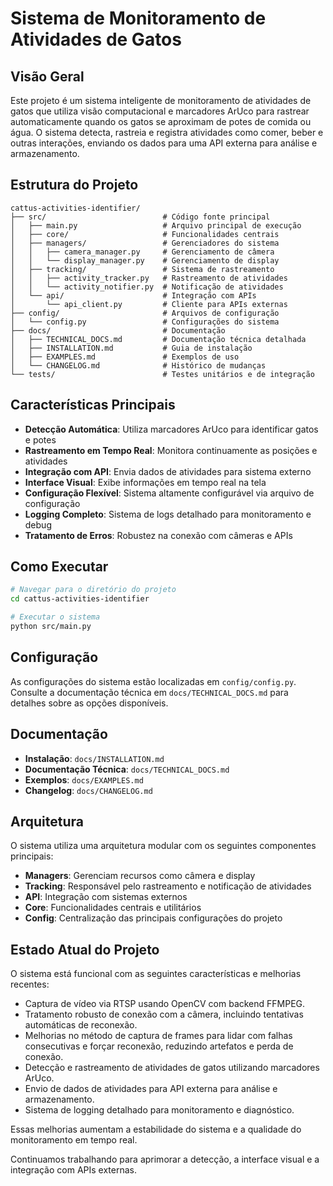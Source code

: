 # Sistema de Monitoramento de Atividades de Gatos

## Visão Geral

Este projeto é um sistema inteligente de monitoramento de atividades de gatos que utiliza visão computacional e marcadores ArUco para rastrear automaticamente quando os gatos se aproximam de potes de comida ou água. O sistema detecta, rastreia e registra atividades como comer, beber e outras interações, enviando os dados para uma API externa para análise e armazenamento.

## Estrutura do Projeto

```
cattus-activities-identifier/
├── src/                          # Código fonte principal
│   ├── main.py                   # Arquivo principal de execução
│   ├── core/                     # Funcionalidades centrais
│   ├── managers/                 # Gerenciadores do sistema
│   │   ├── camera_manager.py     # Gerenciamento de câmera
│   │   └── display_manager.py    # Gerenciamento de display
│   ├── tracking/                 # Sistema de rastreamento
│   │   ├── activity_tracker.py   # Rastreamento de atividades
│   │   └── activity_notifier.py  # Notificação de atividades
│   └── api/                      # Integração com APIs
│       └── api_client.py         # Cliente para APIs externas
├── config/                       # Arquivos de configuração
│   └── config.py                 # Configurações do sistema
├── docs/                         # Documentação
│   ├── TECHNICAL_DOCS.md         # Documentação técnica detalhada
│   ├── INSTALLATION.md           # Guia de instalação
│   ├── EXAMPLES.md               # Exemplos de uso
│   └── CHANGELOG.md              # Histórico de mudanças
└── tests/                        # Testes unitários e de integração
```

## Características Principais

- **Detecção Automática**: Utiliza marcadores ArUco para identificar gatos e potes
- **Rastreamento em Tempo Real**: Monitora continuamente as posições e atividades
- **Integração com API**: Envia dados de atividades para sistema externo
- **Interface Visual**: Exibe informações em tempo real na tela
- **Configuração Flexível**: Sistema altamente configurável via arquivo de configuração
- **Logging Completo**: Sistema de logs detalhado para monitoramento e debug
- **Tratamento de Erros**: Robustez na conexão com câmeras e APIs

## Como Executar

```bash
# Navegar para o diretório do projeto
cd cattus-activities-identifier

# Executar o sistema
python src/main.py
```

## Configuração

As configurações do sistema estão localizadas em `config/config.py`. Consulte a documentação técnica em `docs/TECHNICAL_DOCS.md` para detalhes sobre as opções disponíveis.

## Documentação

- **Instalação**: `docs/INSTALLATION.md`
- **Documentação Técnica**: `docs/TECHNICAL_DOCS.md`
- **Exemplos**: `docs/EXAMPLES.md`
- **Changelog**: `docs/CHANGELOG.md`

## Arquitetura

O sistema utiliza uma arquitetura modular com os seguintes componentes principais:

- **Managers**: Gerenciam recursos como câmera e display
- **Tracking**: Responsável pelo rastreamento e notificação de atividades
- **API**: Integração com sistemas externos
- **Core**: Funcionalidades centrais e utilitários
- **Config**: Centralização das principais configurações do projeto

## Estado Atual do Projeto

O sistema está funcional com as seguintes características e melhorias recentes:

- Captura de vídeo via RTSP usando OpenCV com backend FFMPEG.
- Tratamento robusto de conexão com a câmera, incluindo tentativas automáticas de reconexão.
- Melhorias no método de captura de frames para lidar com falhas consecutivas e forçar reconexão, reduzindo artefatos e perda de conexão.
- Detecção e rastreamento de atividades de gatos utilizando marcadores ArUco.
- Envio de dados de atividades para API externa para análise e armazenamento.
- Sistema de logging detalhado para monitoramento e diagnóstico.

Essas melhorias aumentam a estabilidade do sistema e a qualidade do monitoramento em tempo real.

Continuamos trabalhando para aprimorar a detecção, a interface visual e a integração com APIs externas.
